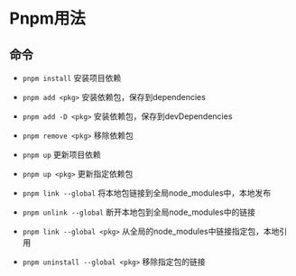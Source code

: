 



# Pnpm用法


## 命令

* `pnpm install`  安装项目依赖
* `pnpm add <pkg>`  安装依赖包，保存到dependencies
* `pnpm add -D <pkg>` 安装依赖包，保存到devDependencies

* `pnpm remove <pkg>` 移除依赖包

* `pnpm up` 更新项目依赖
* `pnpm up <pkg>` 更新指定依赖包

* `pnpm link --global` 将本地包链接到全局node_modules中，本地发布
* `pnpm unlink --global` 断开本地包到全局node_modules中的链接

* `pnpm link --global <pkg>` 从全局的node_modules中链接指定包，本地引用
* `pnpm uninstall --global <pkg>` 移除指定包的链接